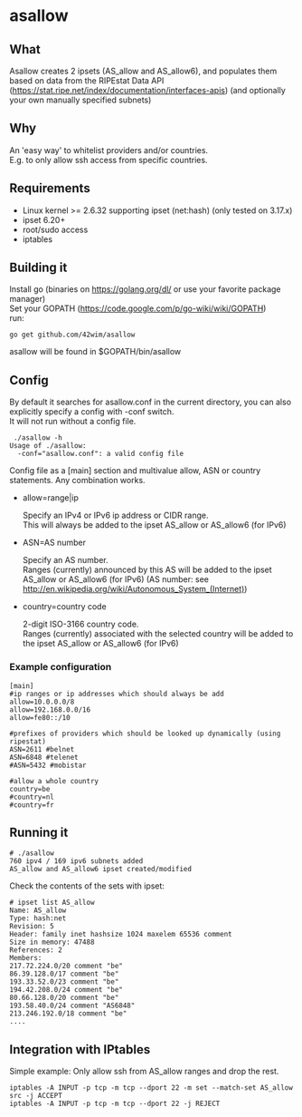 # asallow

## What
Asallow creates 2 ipsets (AS_allow and AS_allow6), and populates them based on data from the RIPEstat Data API
(https://stat.ripe.net/index/documentation/interfaces-apis) (and optionally your own manually specified subnets)

## Why
An 'easy way' to whitelist providers and/or countries.  
E.g. to only allow ssh access from specific countries.

## Requirements
* Linux kernel >= 2.6.32 supporting ipset (net:hash) (only tested on 3.17.x)
* ipset 6.20+
* root/sudo access
* iptables

## Building it
Install go (binaries on https://golang.org/dl/ or use your favorite package manager)  
Set your GOPATH (https://code.google.com/p/go-wiki/wiki/GOPATH)  
run:

```
go get github.com/42wim/asallow  
```

asallow will be found in $GOPATH/bin/asallow

## Config
By default it searches for asallow.conf in the current directory, you can also explicitly specify a config with -conf switch.  
It will not run without a config file.

```
 ./asallow -h
Usage of ./asallow:
  -conf="asallow.conf": a valid config file
```
Config file as a [main] section and multivalue allow, ASN or country statements. Any combination works.

* allow=range|ip

  Specify an IPv4 or IPv6 ip address or CIDR range.  
  This will always be added to the ipset AS_allow or AS_allow6 (for IPv6)

* ASN=AS number

  Specify an AS number.  
  Ranges (currently) announced by this AS will be added to the ipset AS_allow or AS_allow6 (for IPv6) (AS number: see http://en.wikipedia.org/wiki/Autonomous_System_(Internet))

* country=country code

  2-digit ISO-3166 country code.  
  Ranges (currently) associated with the selected country will be added to the ipset AS_allow or AS_allow6 (for IPv6)

### Example configuration
```
[main]
#ip ranges or ip addresses which should always be add
allow=10.0.0.0/8
allow=192.168.0.0/16
allow=fe80::/10

#prefixes of providers which should be looked up dynamically (using ripestat)
ASN=2611 #belnet
ASN=6848 #telenet
#ASN=5432 #mobistar

#allow a whole country
country=be
#country=nl
#country=fr
```

## Running it
```
# ./asallow
760 ipv4 / 169 ipv6 subnets added
AS_allow and AS_allow6 ipset created/modified
```

Check the contents of the sets with ipset:

```
# ipset list AS_allow
Name: AS_allow
Type: hash:net
Revision: 5
Header: family inet hashsize 1024 maxelem 65536 comment
Size in memory: 47488
References: 2
Members:
217.72.224.0/20 comment "be"
86.39.128.0/17 comment "be"
193.33.52.0/23 comment "be"
194.42.208.0/24 comment "be"
80.66.128.0/20 comment "be"
193.58.40.0/24 comment "AS6848"
213.246.192.0/18 comment "be"
....
```

## Integration with IPtables
Simple example:
Only allow ssh from AS_allow ranges and drop the rest.

```
iptables -A INPUT -p tcp -m tcp --dport 22 -m set --match-set AS_allow src -j ACCEPT
iptables -A INPUT -p tcp -m tcp --dport 22 -j REJECT
```
